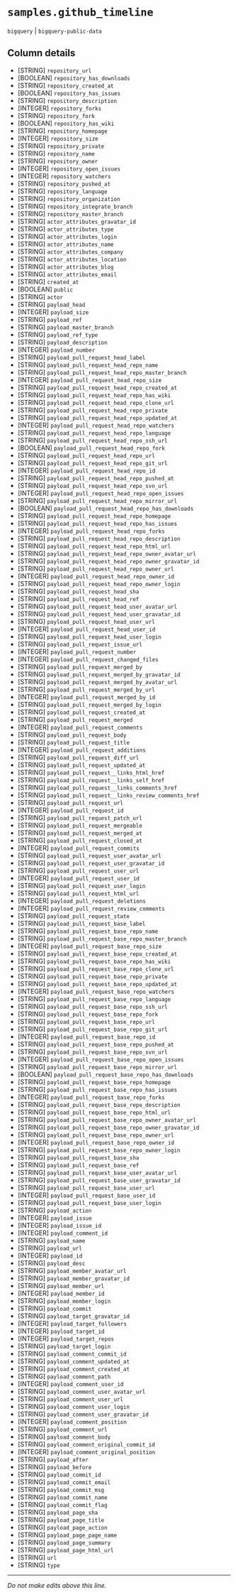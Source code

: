 # `samples.github_timeline`
`bigquery` | `bigquery-public-data`

## Column details
* [STRING]    `repository_url`
* [BOOLEAN]   `repository_has_downloads`
* [STRING]    `repository_created_at`
* [BOOLEAN]   `repository_has_issues`
* [STRING]    `repository_description`
* [INTEGER]   `repository_forks`
* [STRING]    `repository_fork`
* [BOOLEAN]   `repository_has_wiki`
* [STRING]    `repository_homepage`
* [INTEGER]   `repository_size`
* [STRING]    `repository_private`
* [STRING]    `repository_name`
* [STRING]    `repository_owner`
* [INTEGER]   `repository_open_issues`
* [INTEGER]   `repository_watchers`
* [STRING]    `repository_pushed_at`
* [STRING]    `repository_language`
* [STRING]    `repository_organization`
* [STRING]    `repository_integrate_branch`
* [STRING]    `repository_master_branch`
* [STRING]    `actor_attributes_gravatar_id`
* [STRING]    `actor_attributes_type`
* [STRING]    `actor_attributes_login`
* [STRING]    `actor_attributes_name`
* [STRING]    `actor_attributes_company`
* [STRING]    `actor_attributes_location`
* [STRING]    `actor_attributes_blog`
* [STRING]    `actor_attributes_email`
* [STRING]    `created_at`
* [BOOLEAN]   `public`
* [STRING]    `actor`
* [STRING]    `payload_head`
* [INTEGER]   `payload_size`
* [STRING]    `payload_ref`
* [STRING]    `payload_master_branch`
* [STRING]    `payload_ref_type`
* [STRING]    `payload_description`
* [INTEGER]   `payload_number`
* [STRING]    `payload_pull_request_head_label`
* [STRING]    `payload_pull_request_head_repo_name`
* [STRING]    `payload_pull_request_head_repo_master_branch`
* [INTEGER]   `payload_pull_request_head_repo_size`
* [STRING]    `payload_pull_request_head_repo_created_at`
* [STRING]    `payload_pull_request_head_repo_has_wiki`
* [STRING]    `payload_pull_request_head_repo_clone_url`
* [STRING]    `payload_pull_request_head_repo_private`
* [STRING]    `payload_pull_request_head_repo_updated_at`
* [INTEGER]   `payload_pull_request_head_repo_watchers`
* [STRING]    `payload_pull_request_head_repo_language`
* [STRING]    `payload_pull_request_head_repo_ssh_url`
* [BOOLEAN]   `payload_pull_request_head_repo_fork`
* [STRING]    `payload_pull_request_head_repo_url`
* [STRING]    `payload_pull_request_head_repo_git_url`
* [INTEGER]   `payload_pull_request_head_repo_id`
* [STRING]    `payload_pull_request_head_repo_pushed_at`
* [STRING]    `payload_pull_request_head_repo_svn_url`
* [INTEGER]   `payload_pull_request_head_repo_open_issues`
* [STRING]    `payload_pull_request_head_repo_mirror_url`
* [BOOLEAN]   `payload_pull_request_head_repo_has_downloads`
* [STRING]    `payload_pull_request_head_repo_homepage`
* [STRING]    `payload_pull_request_head_repo_has_issues`
* [INTEGER]   `payload_pull_request_head_repo_forks`
* [STRING]    `payload_pull_request_head_repo_description`
* [STRING]    `payload_pull_request_head_repo_html_url`
* [STRING]    `payload_pull_request_head_repo_owner_avatar_url`
* [STRING]    `payload_pull_request_head_repo_owner_gravatar_id`
* [STRING]    `payload_pull_request_head_repo_owner_url`
* [INTEGER]   `payload_pull_request_head_repo_owner_id`
* [STRING]    `payload_pull_request_head_repo_owner_login`
* [STRING]    `payload_pull_request_head_sha`
* [STRING]    `payload_pull_request_head_ref`
* [STRING]    `payload_pull_request_head_user_avatar_url`
* [STRING]    `payload_pull_request_head_user_gravatar_id`
* [STRING]    `payload_pull_request_head_user_url`
* [INTEGER]   `payload_pull_request_head_user_id`
* [STRING]    `payload_pull_request_head_user_login`
* [STRING]    `payload_pull_request_issue_url`
* [INTEGER]   `payload_pull_request_number`
* [INTEGER]   `payload_pull_request_changed_files`
* [STRING]    `payload_pull_request_merged_by`
* [STRING]    `payload_pull_request_merged_by_gravatar_id`
* [STRING]    `payload_pull_request_merged_by_avatar_url`
* [STRING]    `payload_pull_request_merged_by_url`
* [INTEGER]   `payload_pull_request_merged_by_id`
* [STRING]    `payload_pull_request_merged_by_login`
* [STRING]    `payload_pull_request_created_at`
* [STRING]    `payload_pull_request_merged`
* [INTEGER]   `payload_pull_request_comments`
* [STRING]    `payload_pull_request_body`
* [STRING]    `payload_pull_request_title`
* [INTEGER]   `payload_pull_request_additions`
* [STRING]    `payload_pull_request_diff_url`
* [STRING]    `payload_pull_request_updated_at`
* [STRING]    `payload_pull_request__links_html_href`
* [STRING]    `payload_pull_request__links_self_href`
* [STRING]    `payload_pull_request__links_comments_href`
* [STRING]    `payload_pull_request__links_review_comments_href`
* [STRING]    `payload_pull_request_url`
* [INTEGER]   `payload_pull_request_id`
* [STRING]    `payload_pull_request_patch_url`
* [STRING]    `payload_pull_request_mergeable`
* [STRING]    `payload_pull_request_merged_at`
* [STRING]    `payload_pull_request_closed_at`
* [INTEGER]   `payload_pull_request_commits`
* [STRING]    `payload_pull_request_user_avatar_url`
* [STRING]    `payload_pull_request_user_gravatar_id`
* [STRING]    `payload_pull_request_user_url`
* [INTEGER]   `payload_pull_request_user_id`
* [STRING]    `payload_pull_request_user_login`
* [STRING]    `payload_pull_request_html_url`
* [INTEGER]   `payload_pull_request_deletions`
* [INTEGER]   `payload_pull_request_review_comments`
* [STRING]    `payload_pull_request_state`
* [STRING]    `payload_pull_request_base_label`
* [STRING]    `payload_pull_request_base_repo_name`
* [STRING]    `payload_pull_request_base_repo_master_branch`
* [INTEGER]   `payload_pull_request_base_repo_size`
* [STRING]    `payload_pull_request_base_repo_created_at`
* [STRING]    `payload_pull_request_base_repo_has_wiki`
* [STRING]    `payload_pull_request_base_repo_clone_url`
* [STRING]    `payload_pull_request_base_repo_private`
* [STRING]    `payload_pull_request_base_repo_updated_at`
* [INTEGER]   `payload_pull_request_base_repo_watchers`
* [STRING]    `payload_pull_request_base_repo_language`
* [STRING]    `payload_pull_request_base_repo_ssh_url`
* [STRING]    `payload_pull_request_base_repo_fork`
* [STRING]    `payload_pull_request_base_repo_url`
* [STRING]    `payload_pull_request_base_repo_git_url`
* [INTEGER]   `payload_pull_request_base_repo_id`
* [STRING]    `payload_pull_request_base_repo_pushed_at`
* [STRING]    `payload_pull_request_base_repo_svn_url`
* [INTEGER]   `payload_pull_request_base_repo_open_issues`
* [STRING]    `payload_pull_request_base_repo_mirror_url`
* [BOOLEAN]   `payload_pull_request_base_repo_has_downloads`
* [STRING]    `payload_pull_request_base_repo_homepage`
* [STRING]    `payload_pull_request_base_repo_has_issues`
* [INTEGER]   `payload_pull_request_base_repo_forks`
* [STRING]    `payload_pull_request_base_repo_description`
* [STRING]    `payload_pull_request_base_repo_html_url`
* [STRING]    `payload_pull_request_base_repo_owner_avatar_url`
* [STRING]    `payload_pull_request_base_repo_owner_gravatar_id`
* [STRING]    `payload_pull_request_base_repo_owner_url`
* [INTEGER]   `payload_pull_request_base_repo_owner_id`
* [STRING]    `payload_pull_request_base_repo_owner_login`
* [STRING]    `payload_pull_request_base_sha`
* [STRING]    `payload_pull_request_base_ref`
* [STRING]    `payload_pull_request_base_user_avatar_url`
* [STRING]    `payload_pull_request_base_user_gravatar_id`
* [STRING]    `payload_pull_request_base_user_url`
* [INTEGER]   `payload_pull_request_base_user_id`
* [STRING]    `payload_pull_request_base_user_login`
* [STRING]    `payload_action`
* [INTEGER]   `payload_issue`
* [INTEGER]   `payload_issue_id`
* [INTEGER]   `payload_comment_id`
* [STRING]    `payload_name`
* [STRING]    `payload_url`
* [INTEGER]   `payload_id`
* [STRING]    `payload_desc`
* [STRING]    `payload_member_avatar_url`
* [STRING]    `payload_member_gravatar_id`
* [STRING]    `payload_member_url`
* [INTEGER]   `payload_member_id`
* [STRING]    `payload_member_login`
* [STRING]    `payload_commit`
* [STRING]    `payload_target_gravatar_id`
* [INTEGER]   `payload_target_followers`
* [INTEGER]   `payload_target_id`
* [INTEGER]   `payload_target_repos`
* [STRING]    `payload_target_login`
* [STRING]    `payload_comment_commit_id`
* [STRING]    `payload_comment_updated_at`
* [STRING]    `payload_comment_created_at`
* [STRING]    `payload_comment_path`
* [INTEGER]   `payload_comment_user_id`
* [STRING]    `payload_comment_user_avatar_url`
* [STRING]    `payload_comment_user_url`
* [STRING]    `payload_comment_user_login`
* [STRING]    `payload_comment_user_gravatar_id`
* [INTEGER]   `payload_comment_position`
* [STRING]    `payload_comment_url`
* [STRING]    `payload_comment_body`
* [STRING]    `payload_comment_original_commit_id`
* [INTEGER]   `payload_comment_original_position`
* [STRING]    `payload_after`
* [STRING]    `payload_before`
* [STRING]    `payload_commit_id`
* [STRING]    `payload_commit_email`
* [STRING]    `payload_commit_msg`
* [STRING]    `payload_commit_name`
* [STRING]    `payload_commit_flag`
* [STRING]    `payload_page_sha`
* [STRING]    `payload_page_title`
* [STRING]    `payload_page_action`
* [STRING]    `payload_page_page_name`
* [STRING]    `payload_page_summary`
* [STRING]    `payload_page_html_url`
* [STRING]    `url`
* [STRING]    `type`

-------------------------------------------------------------------------------
*Do not make edits above this line.*
